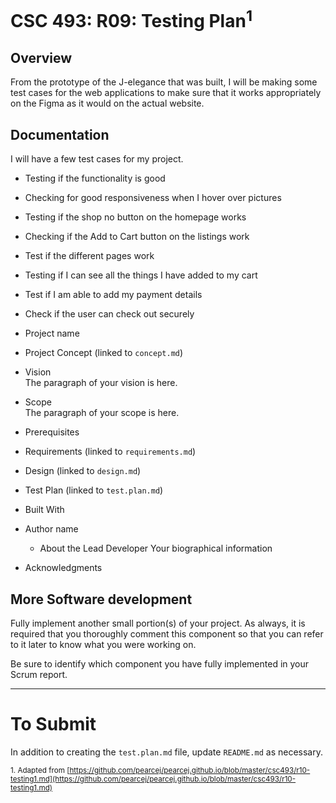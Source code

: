 # CSC 493: R09: Testing Plan<sup>1</sup>

## Overview
From the prototype of the J-elegance that was built, I will be making some test cases for the web applications to make sure that it works appropriately on the Figma as it would on the actual website.

## Documentation

I will have a few test cases for my project.
- Testing if the functionality is good
- Checking for good responsiveness when I hover over pictures
- Testing if the shop no button on the homepage works
- Checking if the Add to Cart button on the listings work
- Test if the different pages work
- Testing if I can see all the things I have added to my cart
- Test if I am able to add my payment details
- Check if the user can check out securely



- Project name
- Project Concept (linked to <code>concept.md</code>)
- Vision<br>
The paragraph of your vision is here.
- Scope<br>
The paragraph of your scope is here.
- Prerequisites
- Requirements (linked to <code>requirements.md</code>)
- Design (linked to <code>design.md</code>)
- Test Plan (linked to <code>test.plan.md</code>)
- Built With
- Author name
  - About the Lead Developer
  Your biographical information 
- Acknowledgments

## More Software development

Fully implement another small portion(s) of your project. As always, it is required that you thoroughly comment this component 
so that you can refer to it later to know what you were working on.

Be sure to identify which component you have fully implemented in your Scrum report.

---
# To Submit
In addition to creating the <code>test.plan.md</code> file, update <code>README.md</code> as necessary.

<sub>1. Adapted from [https://github.com/pearcej/pearcej.github.io/blob/master/csc493/r10-testing1.md](https://github.com/pearcej/pearcej.github.io/blob/master/csc493/r10-testing1.md)</sub>

